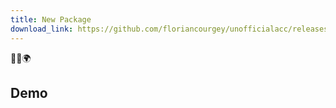 ```yaml
---
title: New Package
download_link: https://github.com/floriancourgey/unofficialacc/releases/download/new-package-v0.0.1/new-package.xml
---
```


<p class="text-center">🐍👑🌍</p>

<!--more-->

## Demo
